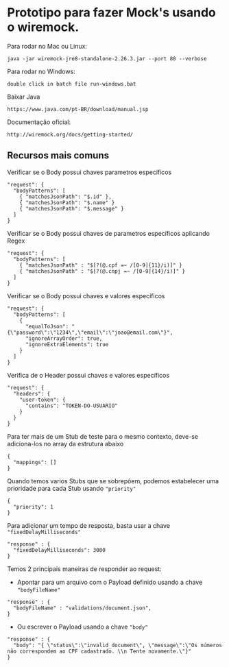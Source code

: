 # Prototipo para fazer Mock's usando o wiremock.

Para rodar no Mac ou Linux:

`java -jar wiremock-jre8-standalone-2.26.3.jar --port 80 --verbose`

Para rodar no Windows:

`double click in batch file run-windows.bat`

Baixar Java

`https://www.java.com/pt-BR/download/manual.jsp`

Documentação oficial:

`http://wiremock.org/docs/getting-started/`


## Recursos mais comuns

Verificar se o Body possui chaves parametros específicos
```
"request": {
  "bodyPatterns": [
    { "matchesJsonPath": "$.id" },
    { "matchesJsonPath": "$.name" }
    { "matchesJsonPath": "$.message" }
  ]
}
```

Verificar se o Body possui chaves de parametros específicos aplicando Regex
```
"request": {
  "bodyPatterns": [
    { "matchesJsonPath" : "$[?(@.cpf =~ /[0-9]{11}/i)]" }
    { "matchesJsonPath" : "$[?(@.cnpj =~ /[0-9]{14}/i)]" }
  ]
}
```

Verificar se o Body possui chaves e valores específicos
```
"request": {
  "bodyPatterns": [
    {
      "equalToJson": "{\"password\":\"1234\",\"email\":\"joao@email.com\"}",
      "ignoreArrayOrder": true,
      "ignoreExtraElements": true
    }
  ]
}
```

Verifica de o Header possui chaves e valores específicos
```
"request": {
  "headers": {
    "user-token": {
      "contains": "TOKEN-DO-USUARIO"
    }
  }
}
```

Para ter mais de um Stub de teste para o mesmo contexto, deve-se adiciona-los no array da estrutura abaixo
```
{
  "mappings": []
}
```

Quando temos varios Stubs que se sobrepõem, podemos estabelecer uma prioridade para cada Stub usando `"priority"`
```
{
  "priority": 1
}
```

Para adicionar um tempo de resposta, basta usar a chave `"fixedDelayMilliseconds"`
```
"response" : {
  "fixedDelayMilliseconds": 3000
}
```

Temos 2 principais maneiras de responder ao request:

- Apontar para um arquivo com o Payload definido usando a chave `"bodyFileName"`
```
"response" : {
  "bodyFileName" : "validations/document.json",
}
```
- Ou escrever o Payload usando a chave `"body"`
```
"response" : {
  "body": "{ \"status\":\"invalid_document\", \"message\":\"Os números não correspondem ao CPF cadastrado. \\n Tente novamente.\"}"
}
```